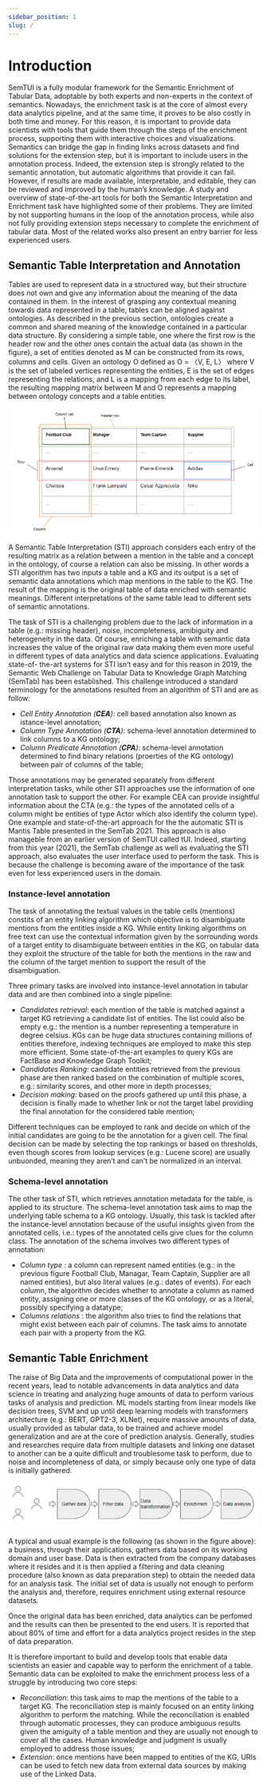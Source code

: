 ```yaml
---
sidebar_position: 1
slug: /
---
```


# Introduction

SemTUI is a fully
modular framework for the Semantic Enrichment of Tabular Data,
adoptable by both experts and non-experts in the context of semantics.
Nowadays, the enrichment task is at the core of almost every data
analytics pipeline, and at the same time, it proves to be also costly
in both time and money. For this reason, it is important to provide data scientists with tools that guide them through the steps of
the enrichment process, supporting them with interactive choices and
visualizations. Semantics can bridge the gap in finding links across
datasets and find solutions for the extension step, but it is important
to include users in the annotation process. Indeed, the extension step
is strongly related to the semantic annotation, but automatic algorithms that provide it can fail. However, if results are made available,
interpretable, and editable, they can be reviewed and improved by the
human’s knowledge.
A study and overview of state-of-the-art tools for both the Semantic Interpretation and Enrichment task have highlighted some of their
problems. They are limited by not supporting humans in the loop of
the annotation process, while also not fully providing extension steps
necessary to complete the enrichment of tabular data. Most of the
related works also present an entry barrier for less experienced users.

## Semantic Table Interpretation and Annotation

Tables are used to represent data in a structured way, but their structure does
not own and give any information about the meaning of the data contained
in them. In the interest of grasping any contextual meaning towards data
represented in a table, tables can be aligned against ontologies. As described
in the previous section, ontologies create a common and shared meaning of
the knowledge contained in a particular data structure.
By considering a simple table, one where the first row is the header row
and the other ones contain the actual data (as shown in the figure), a set
of entities denoted as M can be constructed from its rows, columns and
cells. Given an ontology O defined as O = 〈V, E, L〉 where V is the set of
labeled vertices representing the entities, E is the set of edges representing
the relations, and L is a mapping from each edge to its label, the resulting
mapping matrix between M and O represents a mapping between ontology
concepts and a table entities.

![Table anatomy](/img/table-anatomy.png)

A Semantic Table Interpretation (STI) approach considers each entry of the
resulting matrix as a relation between a mention in the table and a concept
in the ontology, of course a relation can also be missing.
In other words a STI algorithm has two inputs a table and a KG and its
output is a set of semantic data annotations which map mentions in the
table to the KG. The result of the mapping is the original table of data
enriched with semantic meanings. Different interpretations of the same table
lead to different sets of semantic annotations.

The task of STI is a challenging problem due to the lack of information in
a table (e.g.: missing header), noise, incompleteness, amibiguity and heterogeneity in the data. Of course, enriching a table with semantic data increases
the value of the original raw data making them even more useful in different
types of data analytics and data science applications. Evaluating state-of-
the-art systems for STI isn’t easy and for this reason in 2019, the Semantic
Web Challenge on Tabular Data to Knowledge Graph Matching (SemTab)
has been established. This challenge introduced a standard terminology
for the annotations resulted from an algorithm of STI and are as follow:

- *Cell Entity Annotation (**CEA**)*: cell based annotation also known as
istance-level annotation;
- *Column Type Annotation (**CTA**)*: schema-level annotation determined
to link columns to a KG ontology;
- *Column Predicate Annotation (**CPA**)*: schema-level annotation determined to find binary relations (proerties of the KG ontology) between
pair of columns of the table;

Those annotations may be generated separately from different interpretation tasks, while other STI approaches use the information of one annotation
task to support the other. For example CEA can provide insightful information about the CTA (e.g.: the types of the annotated cells of a column might
be entities of type Actor which also identify the column type).
One example and state-of-the-art approach for the the automatic STI is Mantis Table presented in the SemTab 2021. This approach is also manageble
from an earlier version of SemTUI called tUI. Indeed, starting from this
year (2021), the SemTab challenge as well as evaluating the STI approach,
also evaluates the user interface used to perform the task. This is because
the challenge is becoming aware of the importance of the task even for less
experienced users in the domain.

### Instance-level annotation

The task of annotating the textual values in the table cells (mentions) constits of an entity linking algorithm which objective is to disambiguate mentions from the entities inside a KG.
While entity linking algorithms on free text can use the contextual information given by the sorrounding words of a target entity to disambiguate
between entities in the KG, on tabular data they exploit the structure
of the table for both the mentions in the raw and the column of the target
mention to support the result of the disambiguation.

Three primary tasks are involved into instance-level annotation in tabular
data and are then combined into a single pipeline:

- *Candidates retrieval*: each mention of the table is matched against a
target KG retrieving a candidate list of entities. The list could also
be empty e.g.: the mention is a number representing a temperature in
degree celsius. KGs can be huge data structures containing millions
of entities therefore, indexing techniques are employed to make this
step more efficient. Some state-of-the-art examples to query KGs are
FactBase and Knowledge Graph Toolkit;
- *Candidates Ranking*: candidate entities retrieved from the previous
phase are then ranked based on the combination of multiple scores,
e.g.: similarity scores, and other more in depth processes;
- *Decision making*: based on the proofs gathered up until this phase, a
decision is finally made to whether link or not the target label providing
the final annotation for the considered table mention;

Different techniques can be employed to rank and decide on which of the
initial candidates are going to be the annotation for a given cell. The final
decision can be made by selecting the top rankings or based on thresholds,
even though scores from lookup services (e.g.: Lucene score) are usually
unbuonded, meaning they aren’t and can’t be normalized in an interval.

### Schema-level annotation

The other task of STI, which retrieves annotation metadata for the table,
is applied to its structure. The schema-level annotation task aims to map
the underlying table schema to a KG ontology. Usually, this task is tackled after the instance-level annotation because of the usuful insights given
from the annotated cells, i.e.: types of the annotated cells give clues for the
column class. The annotation of the schema involves two different types of
annotation:

- *Column type* : a column can represent named entities (e.g.: in the previous figure
Football Club, Managar, Team Captain, Supplier are all named entities), but also literal values (e.g.: dates of events). For each column, the
algorithm decides whether to annotate a column as named entity, assigning one or more classes of the KG ontology, or as a literal, possibly
specifying a datatype;
- *Columns relations* : the algorithm also tries to find the relations that
might exist between each pair of columns. The task aims to annotate
each pair with a property from the KG.

## Semantic Table Enrichment

The raise of Big Data and the improvements of computational power in the
recent years, lead to notable advancements in data analytics and data science
in treating and analyzing huge amounts of data to perform various tasks of
analysis and prediction.
ML models starting from linear models like decision trees, SVM and up
until deep learning models with transformers architecture (e.g.: BERT,
GPT2-3, XLNet), require massive amounts of data, usually provided as tabular data, to be trained and achieve model generalization and are
at the core of prediction analysis. Generally, studies and researches require
data from multiple datasets and linking one dataset to another can be a quite
difficult and troublesome task to perform, due to noise and incompleteness
of data, or simply because only one type of data is initially gathered.


<div style={{textAlign: 'center'}}>
  <img src="/img/pipeline-de.png" />
</div>

A typical and usual example is the following (as shown in the figure above): a business,
through their applications, gathers data based on its working domain and
user base. Data is then extracted from the company databases where it
resides and it is then applied a filtering and data cleaning procedure (also
known as data preparation step) to obtain the needed data for an analysis
task. The initial set of data is usually not enough to perform the analysis
and, therefore, requires enrichment using external resource datasets.

Once the original data has been enriched, data analytics can be perfomed
and the results can then be presented to the end users. It is reported that
about 80% of time and effort for a data analytics project resides in the step
of data preparation.

It is therefore important to build and develop tools that enable data
scientists an easier and capable way to perform the enrichment of a table.
Semantic data can be exploited to make the enrichment process less of a
struggle by introducing two core steps:

- *Reconciliation*: this task aims to map the mentions of the table to
a target KG. The reconciliation step is mainly focused on an entity
linking algorithm to perform the matching. While the reconciliation
is enabled through automatic processes, they can produce ambiguous
results given the amiguity of a table mention and they are usually
not enough to cover all the cases. Human knowledge and judgment is
usually employed to address those issues;
- *Extension*: once mentions have been mapped to entities of the KG,
URIs can be used to fetch new data from external data sources by
making use of the Linked Data.



<!-- ## Framework

SemTUI is presented as a framework and not as a simple interface or service. SemTUI has been designed to be fully modular and customizable for every kind of future need. The backend server is a **NodeJS** server that can be enhanced with external reconciliation and extension services without the need of rewriting part of the architecture.

The same goes for the frontend UI which is built using **React** and with customizable components so that they can be easily modified and extended.

## Resources

The current release of the system is available here: **[semtui.io](http://titan-inside.disco.unimib.it:3003/)**

The github repository of the frontend is available here: **[SemTUI-frontend](https://github.com/I2Tunimib/I2T-frontend)**

The github repository of the backend is available here: **[SemTUI-backend](https://github.com/I2Tunimib/I2T-backend)** -->
